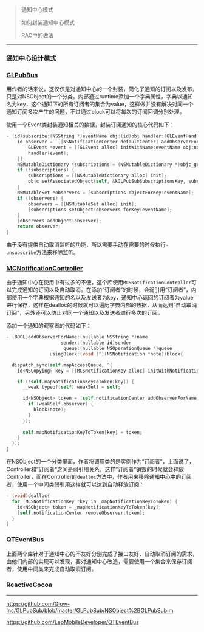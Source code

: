 > 通知中心模式
>
> 如何封装通知中心模式
>
> RAC中的做法

---

### 通知中心设计模式





### [GLPubBus](https://github.com/Glow-Inc/GLPubSub/blob/master/README.md)

用作者的话来说，这仅仅是对通知中心的一个封装，简化了通知的订阅以及发布，只是对NSObject的一个分类。内部通过runtime添加一个字典属性，字典以通知名为key，这个通知下的所有订阅者的集合为value，这样做并没有解决对同一个通知订阅多次产生的问题，不过通过block可以将每次的订阅回调分别处理。

使用一个Event类封装通知相关的数据，封装订阅通知的核心代码如下：

```objective-c
- (id)subscribe:(NSString *)eventName obj:(id)obj handler:(GLEventHandler)handler {
    id observer =  [[NSNotificationCenter defaultCenter] addObserverForName:eventName object:obj queue:_pubSubQueue usingBlock:^(NSNotification *note) {
        GLEvent *event = [[GLEvent alloc] initWithName:eventName obj:note.object data:[note.userInfo objectForKey:kGLPubSubDataKey]];
        handler(event);
    }];
    NSMutableDictionary *subscriptions = (NSMutableDictionary *)objc_getAssociatedObject(self, &kGLPubSubSubscriptionsKey);
    if (!subscriptions) {
        subscriptions = [[NSMutableDictionary alloc] init];
        objc_setAssociatedObject(self, &kGLPubSubSubscriptionsKey, subscriptions, OBJC_ASSOCIATION_RETAIN_NONATOMIC);
    }
    NSMutableSet *observers = [subscriptions objectForKey:eventName];
    if (!observers) {
        observers = [[NSMutableSet alloc] init];
        [subscriptions setObject:observers forKey:eventName];
    }
    [observers addObject:observer];
    return observer;
}
```

由于没有提供自动取消监听的功能，所以需要手动在需要的时候执行`-unsubscribe`方法来移除监听。



### [MCNotificationController](https://github.com/macoscope/NotificationController)

由于通知中心在使用中有过多的不便，这个库使用`MCSNotificationController`可以完成通知的订阅以及自动取消。在添加“订阅者”的时候，会弱引用“订阅者”，内部使用一个字典根据通知的名以及发送者为key，通知中心返回的订阅者为value进行保存，这样在dealloc的时候就可以遍历字典内部的数据，从而达到“自动取消订阅”，另外还可以防止对同一个通知以及发送者进行多次的订阅。

添加一个通知的观察者的代码如下：

```objective-c
- (BOOL)addObserverForName:(nullable NSString *)name
                    sender:(nullable id)sender
                     queue:(nullable NSOperationQueue *)queue
                usingBlock:(void (^)(NSNotification *note))block{

  dispatch_sync(self.mapAccessQueue, ^{
    id<NSCopying> key = [[MCSNotificationKey alloc] initWithNotificationName:name sender:sender];// 根据sender以及notiName保证唯一性

    if (!self.mapNotificationKeyToToken[key]) {
      __weak typeof(self) weakSelf = self;

      id<NSObject> token = [self.notificationCenter addObserverForName:name object:sender queue:queue usingBlock:^(NSNotification *note) {
        if (weakSelf.observer) {
          block(note);
        }
      }];
      
      self.mapNotificationKeyToToken[key] = token;
    }
  });
}
```

在NSObject的一个分类里面，作者将调用类的是实例作为“订阅者”，上面说了，Controller和”订阅者“之间是弱引用关系，这样”订阅者“销毁的时候就会释放Controller，而在Controller的`dealloc`方法中，作者用来移除通知中心中的订阅者，使用一个中间类弱引用这样就可以达到自动释放订阅：

```objective-c
- (void)dealloc{
  for (MCSNotificationKey *key in _mapNotificationKeyToToken) {
    id<NSObject> token = _mapNotificationKeyToToken[key];
    [self.notificationCenter removeObserver:token];
  }
}
```



### QTEventBus

上面两个库针对于通知中心的不友好分别完成了接口友好、自动取消订阅的需求，由他们内部的实现可以发现，要对通知中心改造，需要使用一个集合来保存订阅者，使用中间类来完成自动取消订阅。



### ReactiveCocoa



---

https://github.com/Glow-Inc/GLPubSub/blob/master/GLPubSub/NSObject%2BGLPubSub.m

https://github.com/LeoMobileDeveloper/QTEventBus